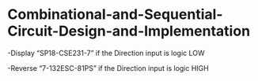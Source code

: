# Combinational-and-Sequential-Circuit-Design-and-Implementation

-Display “SP18-CSE231-7” if the Direction input is logic LOW

-Reverse “7-132ESC-81PS” if the Direction input is logic HIGH
